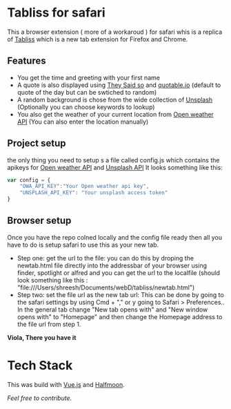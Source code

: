 # Tabliss for safari
This a browser extension ( more of a workaroud ) for safari whis is a replica of [Tabliss](https://tabliss.io) which is a new tab extension for Firefox and Chrome. 

## Features
 - You get the time and greeting with your first name
 - A quote is also displayed using [They Said so](https://quotes.rest) and [quotable.io](https://quotable.io) (default to quote of the day but can be swtiched to random)
 - A random background is chose from the wide collection of [Unsplash](https://unsplash.com) (Optionally you can choose keywords to lookup)
 - You also get the weather of your current location from [Open weather API](https://openweathermap.org/api) (You can also  enter the location manually)

## Project setup
the only thing you need to setup s a file called config.js which contains the apikeys for [Open weather API](https://openweathermap.org/api) and [Unsplash API](https://api.unsplash.com/)
It looks something like this:
```JavaScript
var config = {
    "OWA_API_KEY":"Your Open weather api key",
    "UNSPLASH_API_KEY": "Your unsplash access token"
}
```

## Browser setup
Once you have the repo colned locally and the config file ready then all you have to do is setup safari to use this as your new tab. 
 - Step one: get the url to the file:
    you can do this by droping the newtab.html file directly into the addressbar of your browser using finder, spotlight or alfred and you can get the url to the localfile (should look something like this : "file:///Users/shreesh/Documents/webD/tabliss/newtab.html")
 - Step two: set the file url as the new tab url:
    This can be done by going to the safari settings by using Cmd + "," or y going to Safari > Preferences..
    In the general tab change "New tab opens with" and "New window opens with" to "Homepage" and then change the Homepage address to the file url from step 1.

__Viola, There you have it__

# Tech Stack
This was build with [Vue.js](https://vuejs.org) and [Halfmoon](https://gethalfmoon.com).


_Feel free to contribute._